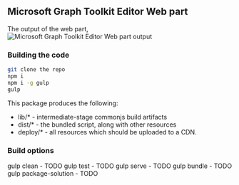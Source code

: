 ## Microsoft Graph Toolkit Editor Web part

The output of the web part,
![Microsoft Graph Toolkit Editor Web part output](http://github.com/ktskumar/Images/blob/master/blog/202005/mgt%20webpart%20output.gif?raw=true)


### Building the code

```bash
git clone the repo
npm i
npm i -g gulp
gulp
```

This package produces the following:

* lib/* - intermediate-stage commonjs build artifacts
* dist/* - the bundled script, along with other resources
* deploy/* - all resources which should be uploaded to a CDN.

### Build options

gulp clean - TODO
gulp test - TODO
gulp serve - TODO
gulp bundle - TODO
gulp package-solution - TODO

